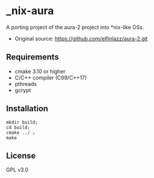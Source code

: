 # _nix-aura
A porting project of the aura-2 project into *nix-like OSs.
- Original source: https://github.com/elfinlazz/aura-2.git

## Requirements
- cmake 3.10 or higher
- C/C++ compiler (C99/C++17)
- pthreads
- gcrypt

## Installation
```
mkdir build;
cd build;
cmake ../ ;
make
```

## License
GPL v3.0